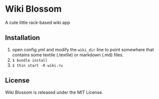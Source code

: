 Wiki Blossom
============

A cute little rack-based wiki app

Installation
------------

1. open config.yml and modify the `wiki_dir` line to point somewhere that
   contains some textile (.textile) or markdown (.md) files.
2. `$ bundle install`
3. `$ thin start -R wiki.ru`

License
-------

Wiki Blossom is released under the MIT License.

